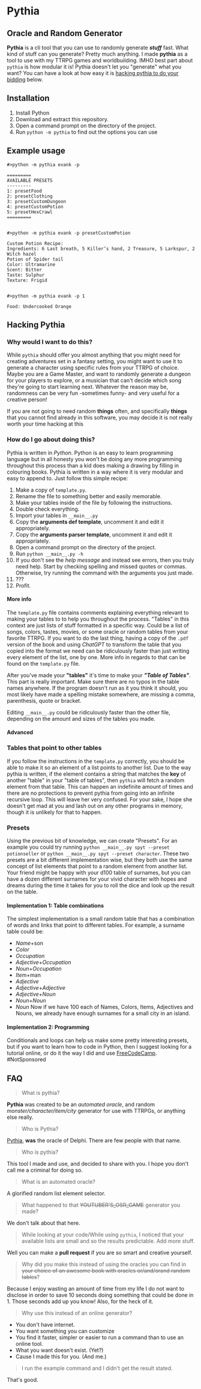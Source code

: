 # Pythia

## Oracle and Random Generator
**Pythia** is a cli tool that you can use to randomly generate ***stuff*** fast. What kind of stuff can you generate? Pretty much anything.
I made **pythia** as a tool to use with my TTRPG games and worldbuilding. 
IMHO best part about `pythia` is how modular it is! Pythia doesn't let you "generate" what you want? You can have a look at how easy it is [hacking pythia to do your bidding](##Hacking-pythia) below.


## Installation
1. Install Python
1. Download and extract this repository.
1. Open a command prompt on the directory of the project.
1. Run `python -m pythia` to find out the options you can use


## Example usage
```
#>python -m pythia evank -p

=========
AVAILABLE PRESETS
---------
1: presetFood
2: presetClothing
3: presetCustomDungeon
4: presetCustomPotion
5: presetHexCrawl
=========


#>python -m pythia evank -p presetCustomPotion

Custom Potion Recipe: 
Ingredients: 6 Last breath, 5 Killer’s hand, 2 Treasure, 5 Larkspur, 2 Witch hazel
Potion of Spider tail
Color: Ultramarine
Scent: Bitter
Taste: Sulphur
Texture: Frigid


#>python -m pythia evank -p 1

Food: Undercooked Orange
```


## Hacking Pythia
### Why would I want to do this?
While `pythia` should offer you almost anything that you might need for creating adventures set in a fantasy setting, you might want to use it to generate a character using specific rules from your TTRPG of choice. Maybe you are a Game Master, and want to randomly generate a dungeon for your players to explore, or a musician that can't decide which song they're going to start learning next. Whatever the reason may be, randomness can be very fun -sometimes funny- and very useful for a creative person!

If you are not going to need random **things** often, and specifically **things** that you cannot find already in this software, you may decide it is not really worth your time hacking at this

### How do I go about doing this?
Pythia is written in *Python*. Python is an easy to learn programming language but in all honesty you won't be doing any more programming throughout this process than a kid does making a drawing by filling in colouring books. Pythia is written in a way where it is very modular and easy to append to. Just follow this simple recipe:
1. Make a copy of `template.py`.
1. Rename the file to something better and easily memorable.
1. Make your tables inside of the file by following the instructions.
1. Double check everything.
1. Import your tables in `__main__.py`
1. Copy the **arguments def template**, uncomment it and edit it appropriately.
1. Copy the **arguments parser template**, uncomment it and edit it appropriately.
1. Open a command prompt on the directory of the project.
1. Run `python __main__.py -h`
1. If you don't see the *help message* and instead see errors, then you truly need help. Start by checking spelling and missed quotes or commas. Otherwise, try running the command with the arguments you just made.
1. ???
1. Profit.

#### More info

The `template.py` file contains comments explaining everything relevant to making your tables to to help you throughout the process. "Tables" in this context are just lists of stuff formatted in a specific way. Could be a list of songs, colors, tastes, movies, or some oracle or random tables from your favorite TTRPG. If you want to do the last thing, having a copy of the `.pdf` version of the book and using *ChatGPT* to transform the table that you copied into the format we need can be ridiculously faster than just writing every element of the list, one by one. More info in regards to that can be found on the `template.py` file.

After you've made your **"tables"** it's time to make your ***"Table of Tables"***. This part is really important. Make sure there are no typos in the table names anywhere. If the program doesn't run as it you think it should, you most likely have made a spelling mistake somewhere, are missing a comma, parenthesis, quote or bracket.

Editing `__main__.py` could be ridiculously faster than the other file, depending on the amount and sizes of the tables you made.

#### Advanced

### Tables that point to other tables
If you follow the instructions in the `template.py` correctly, you should be able to make it so an element of a list points to another list. Due to the way pythia is written, if the element contains a string that matches the **key** of another "table" in your "table of tables", then `pythia` will fetch a random element from that table.
This can happen an indefinite amount of times and there are no protections to prevent pythia from going into an infinite recursive loop. This will leave her very confused. For your sake, I hope she doesn't get mad at you and lash out on any other programs in memory, though it is unlikely for that to happen.
### Presets
Using the previous bit of knowledge, we can create "Presets". For an example you could try running `python __main__.py spyt --preset potionseller` or `python __main__.py spyt --preset character`.
These two presets are a bit different implementation wise, but they both use the same concept of list elements that point to a random element from another list. Your friend might be happy with your d100 table of surnames, but you can have a dozen different surnames for your vivid character with hopes and dreams during the time it takes for you to roll the dice and look up the result on the table.
#### Implementation 1: Table combinations
The simplest implementation is a small random table that has a combination of words and links that point to different tables. For example, a surname table could be:
- *Name*+son
- *Color*
- *Occupation*
- *Adjective*+*Occupation*
- *Noun*+*Occupation*
- *Item*+man
- *Adjective*
- *Adjective*+*Adjective*
- *Adjective*+*Noun*
- *Noun*+*Noun*
- *Noun*
Now if we have 100 each of Names, Colors, Items, Adjectives and Nouns, we already have enough surnames for a small city in an island.
#### Implementation 2: Programming
Conditionals and loops can help us make some pretty interesting presets, but if you want to learn how to code in Python, then I suggest looking for a tutorial online, or do it the way I did and use [FreeCodeCamp](freecodecamp.org). #NotSponsored


## FAQ
>What is pythia?

**Pythia** was created to be an *automated oracle*, and random *monster/character/item/city* generator for use with TTRPGs, or anything else really.

>Who is Pythia?

[Pythia](https://wikipedia.com/wiki/Pythia), **was** the oracle of Delphi. There are few people with that name.

>Who is pythia?

This tool I made and use, and decided to share with you. I hope you don't call me a criminal for doing so.


>What is an automated oracle?

A glorified random list element selector.

>What happened to that ~~YOUTUBER'S_OSR_GAME~~ generator you made?

We don't talk about that here.

> While looking at your code/While using `pythia`, I noticed that your available lists are small and so the results predictable. Add more stuff.

Well you can make a **pull request** if you are so smart and creative yourself.

> Why did you make this instead of using the oracles you can find in ~~your choice of an awesome book with oracles or/and/orand random tables~~?

Because I enjoy wasting an amount of time from my life I do not want to disclose in order to save 10 seconds doing something that could be done in 1. Those seconds add up you know! Also, for the heck of it.

> Why use this instead of an online generator?

- You don't have internet.
- You want something you can customize
- You find it faster, simpler or easier to run a command than to use an online tool.
- What you want doesn't exist. (Yet?)
- Cause I made this for you. (And me.)

> I run the example command and I didn't get the result stated.

That's good.
